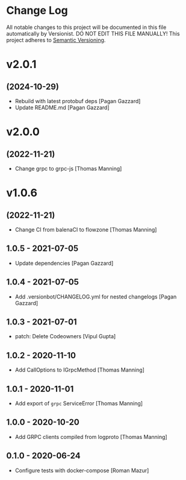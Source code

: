 # Change Log

All notable changes to this project will be documented in this file
automatically by Versionist. DO NOT EDIT THIS FILE MANUALLY!
This project adheres to [Semantic Versioning](http://semver.org/).

# v2.0.1
## (2024-10-29)

* Rebuild with latest protobuf deps [Pagan Gazzard]
* Update README.md [Pagan Gazzard]

# v2.0.0
## (2022-11-21)

* Change grpc to grpc-js [Thomas Manning]

# v1.0.6
## (2022-11-21)

* Change CI from balenaCI to flowzone [Thomas Manning]

## 1.0.5 - 2021-07-05

* Update dependencies [Pagan Gazzard]

## 1.0.4 - 2021-07-05

* Add .versionbot/CHANGELOG.yml for nested changelogs [Pagan Gazzard]

## 1.0.3 - 2021-07-01

* patch: Delete Codeowners [Vipul Gupta]

## 1.0.2 - 2020-11-10

* Add CallOptions to IGrpcMethod [Thomas Manning]

## 1.0.1 - 2020-11-01

* Add export of `grpc` ServiceError [Thomas Manning]

## 1.0.0 - 2020-10-20

* Add GRPC clients compiled from logproto [Thomas Manning]

## 0.1.0 - 2020-06-24

* Configure tests with docker-compose [Roman Mazur]

